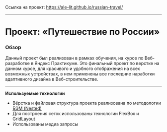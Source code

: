 Ссылка на проект: https://ale-lit.github.io/russian-travel/

---

# Проект: «Путешествие по России»

### Обзор

Данный проект был реализован в рамках обучения, на курсе по Веб-разработке в Яндекс Практикуме. Это финальный проект по верстке на данном курсе, для красивого и удобного отображения на всех возможных устройствах, в нем применены все последние наработки адаптивного дизайна в Веб-строительстве.

---

**Используемые технологии**

* Вёрстка и файловая структура проекта реализована по методологии [БЭМ (Nested)](https://ru.bem.info/methodology/filestructure/#nested)
* Для построения сеток использованы технологии FlexBox и GridLayout
* Использованы медиа запросы
